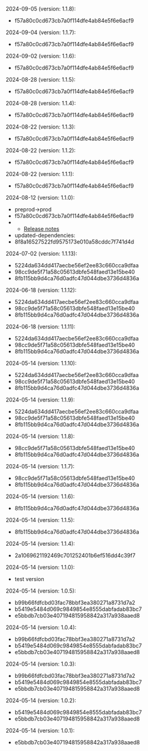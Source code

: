2024-09-05 (version: 1.1.8):
- f57a80c0cd673cb7a0f114dfe4ab84e5f6e6acf9

2024-09-04 (version: 1.1.7):
- f57a80c0cd673cb7a0f114dfe4ab84e5f6e6acf9

2024-09-02 (version: 1.1.6):
- f57a80c0cd673cb7a0f114dfe4ab84e5f6e6acf9

2024-08-28 (version: 1.1.5):
- f57a80c0cd673cb7a0f114dfe4ab84e5f6e6acf9

2024-08-28 (version: 1.1.4):
- f57a80c0cd673cb7a0f114dfe4ab84e5f6e6acf9

2024-08-22 (version: 1.1.3):
- f57a80c0cd673cb7a0f114dfe4ab84e5f6e6acf9

2024-08-22 (version: 1.1.2):
- f57a80c0cd673cb7a0f114dfe4ab84e5f6e6acf9

2024-08-22 (version: 1.1.1):
- f57a80c0cd673cb7a0f114dfe4ab84e5f6e6acf9

2024-08-12 (version: 1.1.0):
- preprod->prod
- f57a80c0cd673cb7a0f114dfe4ab84e5f6e6acf9
- - [Release notes](https://github.com/babel/babel/releases)
- updated-dependencies:
- 8f8a16527522fd9575173e010a58cddc7f741d4d

2024-07-02 (version: 1.1.13):
- 5224da634dd417aecbe56ef2ee83c660cca9dfaa
- 98cc9de5f71a58c05613dbfe548faed13e15be40
- 8fb115bb9d4ca76d0adfc47d044dbe3736d4836a

2024-06-18 (version: 1.1.12):
- 5224da634dd417aecbe56ef2ee83c660cca9dfaa
- 98cc9de5f71a58c05613dbfe548faed13e15be40
- 8fb115bb9d4ca76d0adfc47d044dbe3736d4836a

2024-06-18 (version: 1.1.11):
- 5224da634dd417aecbe56ef2ee83c660cca9dfaa
- 98cc9de5f71a58c05613dbfe548faed13e15be40
- 8fb115bb9d4ca76d0adfc47d044dbe3736d4836a

2024-05-14 (version: 1.1.10):
- 5224da634dd417aecbe56ef2ee83c660cca9dfaa
- 98cc9de5f71a58c05613dbfe548faed13e15be40
- 8fb115bb9d4ca76d0adfc47d044dbe3736d4836a

2024-05-14 (version: 1.1.9):
- 5224da634dd417aecbe56ef2ee83c660cca9dfaa
- 98cc9de5f71a58c05613dbfe548faed13e15be40
- 8fb115bb9d4ca76d0adfc47d044dbe3736d4836a

2024-05-14 (version: 1.1.8):
- 98cc9de5f71a58c05613dbfe548faed13e15be40
- 8fb115bb9d4ca76d0adfc47d044dbe3736d4836a

2024-05-14 (version: 1.1.7):
- 98cc9de5f71a58c05613dbfe548faed13e15be40
- 8fb115bb9d4ca76d0adfc47d044dbe3736d4836a

2024-05-14 (version: 1.1.6):
- 8fb115bb9d4ca76d0adfc47d044dbe3736d4836a

2024-05-14 (version: 1.1.5):
- 8fb115bb9d4ca76d0adfc47d044dbe3736d4836a

2024-05-14 (version: 1.1.4):
- 2a1069621192469c701252401b6ef516dd4c39f7

2024-05-14 (version: 1.1.0):
- test version

2024-05-14 (version: 1.0.5):
- b99b66fdfcbd03fac78bbf3ea380271a8731d7a2
- b5419e5484d069c9849854e8555dabfadab83bc7
- e5bbdb7cb03e407194815958842a317a938aaed8

2024-05-14 (version: 1.0.4):
- b99b66fdfcbd03fac78bbf3ea380271a8731d7a2
- b5419e5484d069c9849854e8555dabfadab83bc7
- e5bbdb7cb03e407194815958842a317a938aaed8

2024-05-14 (version: 1.0.3):
- b99b66fdfcbd03fac78bbf3ea380271a8731d7a2
- b5419e5484d069c9849854e8555dabfadab83bc7
- e5bbdb7cb03e407194815958842a317a938aaed8

2024-05-14 (version: 1.0.2):
- b5419e5484d069c9849854e8555dabfadab83bc7
- e5bbdb7cb03e407194815958842a317a938aaed8

2024-05-14 (version: 1.0.1):
- e5bbdb7cb03e407194815958842a317a938aaed8

